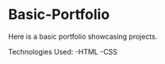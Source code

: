 # Basic-Portfolio

Here is a basic portfolio showcasing projects. 

Technologies Used: 
-HTML 
-CSS


